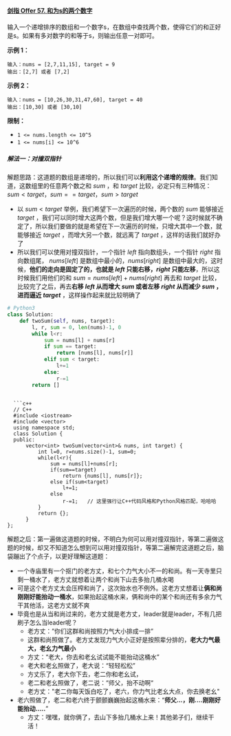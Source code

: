 #### [剑指 Offer 57. 和为s的两个数字](https://leetcode-cn.com/problems/he-wei-sde-liang-ge-shu-zi-lcof/)

输入一个递增排序的数组和一个数字s，在数组中查找两个数，使得它们的和正好是s。如果有多对数字的和等于s，则输出任意一对即可。

 **示例 1：**

```
输入：nums = [2,7,11,15], target = 9
输出：[2,7] 或者 [7,2]
```

**示例 2：**

```
输入：nums = [10,26,30,31,47,60], target = 40
输出：[10,30] 或者 [30,10]
```

 **限制：**

- `1 <= nums.length <= 10^5`
- `1 <= nums[i] <= 10^6`

##### 解法一：对撞双指针

解题思路：这道题的数组是递增的，所以我们可以**利用这个递增的规律**。我们知道，这数组里的任意两个数之和 $sum$ ，和 $target$ 比较，必定只有三种情况：$sum<target$，$sum==target$，$sum>target$

- 以 $sum<target$ 举例，我们希望下一次遍历的时候，两个数的 $sum$ 能够接近 $target$ ，我们可以同时增大这两个数，但是我们增大哪一个呢？这时候就不确定了，所以我们要做的就是希望在下一次遍历的时候，只增大其中一个数，就能够接近 $target$ ，而增大另一个数，就远离了 $target$ ，这样的话我们就好办了
- 所以我们可以使用对撞双指针，一个指针 $left$ 指向数组头，一个指针 $right$ 指向数组尾， $nums[left]$ 是数组中最小的，$nums[right]$ 是数组中最大的，这时候，**他们的走向是固定了的，也就是 $left$ 只能右移，$right$ 只能左移**，所以这时候我们用他们的和 $sum=nums[left]+nums[right]$ 再去和 $target$ 比较，比较完了之后，再去**右移 $left$ 从而增大 $sum$ 或者左移 $right$ 从而减少 $sum$ ，进而逼近 $target$** ，这样操作起来就比较明确了

```python
# Python3
class Solution:
    def twoSum(self, nums, target):
        l, r, sum = 0, len(nums)-1, 0
        while l<r:
            sum = nums[l] + nums[r]
            if sum == target:
                return [nums[l], nums[r]]
            elif sum < target:
                l+=1
            else:
                r-=1
        return []
```

```
  
  ```c++
  // C++
  #include <iostream>
  #include <vector>
  using namespace std;
  class Solution {
  public:
      vector<int> twoSum(vector<int>& nums, int target) {
          int l=0, r=nums.size()-1, sum=0;
          while(l<r){
              sum = nums[l]+nums[r];
              if(sum==target)     
                  return {nums[l], nums[r]};
              else if(sum<target) 
                  l+=1;
              else   
                  r-=1;   // 这里强行让C++代码风格和Python风格匹配，哈哈哈
          }
          return {};
      }
};
```

解题之后：第一遍做这道题的时候，不明白为何可以用对撞双指针，等第二遍做这题的时候，却又不知道怎么想到可以用对撞双指针，等第二遍解完这道题之后，脑袋蹦出了个点子，以更好理解这道题：

  - 一个寺庙里有一个抠门的老方丈，和七个力气大小不一的和尚。有一天寺里只剩一桶水了，老方丈就想着让两个和尚下山去多抬几桶水喝
  - 可是这个老方丈太会压榨和尚了，这次抬水也不例外。这老方丈想着让**俩和尚刚刚好能抬动一桶水**，如果抬起这桶水来，俩和尚中的某个和尚还有多余力气干其他活，这老方丈就不爽
  - 毕竟也是从当和尚过来的，老方丈就是老方丈，leader就是leader，不有几把刷子怎么当leader呢？
    - 老方丈：”你们这群和尚按照力气大小排成一排”
    - 这群和尚照做了。老方丈发现力气大小正好是按照辈分排的，**老大力气最大，老幺力气最小**
    - 方丈：“老大，你去和老幺试试能不能抬动这桶水”
    - 老大和老幺照做了，老大说：“轻轻松松”
    - 方丈乐了，老大你下去，老二你和老幺试，
    - 老二和老幺照做了，老二说：“师父，抬不动啊“
    - 老方丈："老二你每天饭白吃了，老六，你力气比老幺大点，你去换老幺"
  - 老六照做了，老二和老六终于颤颤巍巍抬起这桶水来：“**师父...，刚....刚刚好能抬动.....**”
    - 方丈：嘿嘿，就你俩了，去山下多抬几桶水上来！其他弟子们，继续干活！

  
